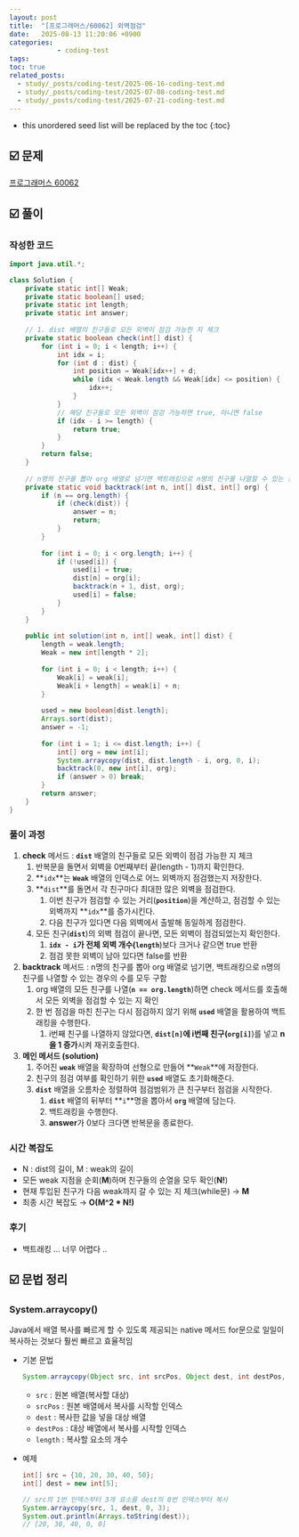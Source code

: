 ```yaml
---
layout: post
title:  "[프로그래머스/60062] 외벽점검"
date:   2025-08-13 11:20:06 +0900
categories: 
            - coding-test
tags:        
toc: true
related_posts:
  - study/_posts/coding-test/2025-06-16-coding-test.md
  - study/_posts/coding-test/2025-07-08-coding-test.md
  - study/_posts/coding-test/2025-07-21-coding-test.md
---
```

* this unordered seed list will be replaced by the toc
{:toc}

## ☑️ 문제

[프로그래머스 60062](https://school.programmers.co.kr/learn/courses/30/lessons/60062)

## ☑️ 풀이

### 작성한 코드

```java
import java.util.*;

class Solution {
    private static int[] Weak;
    private static boolean[] used;
    private static int length;
    private static int answer;
    
    // 1. dist 배열의 친구들로 모든 외벽이 점검 가능한 지 체크
    private static boolean check(int[] dist) {
        for (int i = 0; i < length; i++) {
            int idx = i;
            for (int d : dist) {
                int position = Weak[idx++] + d;
                while (idx < Weak.length && Weak[idx] <= position) {
                    idx++;
                }
            }
            // 해당 친구들로 모든 외벽이 점검 가능하면 true, 아니면 false
            if (idx - i >= length) {
                return true;
            }
        }
        return false;
    }
    
    // n명의 친구를 뽑아 org 배열로 넘기면 백트래킹으로 n명의 친구를 나열할 수 있는 경우의 수를 모두 구함
    private static void backtrack(int n, int[] dist, int[] org) {
        if (n == org.length) {
            if (check(dist)) {
                answer = n;
                return;
            }
        }
        
        for (int i = 0; i < org.length; i++) {
            if (!used[i]) {
                used[i] = true;
                dist[n] = org[i];
                backtrack(n + 1, dist, org);
                used[i] = false;
            }
        }
    }
    
    public int solution(int n, int[] weak, int[] dist) {
        length = weak.length;
        Weak = new int[length * 2];
        
        for (int i = 0; i < length; i++) {
            Weak[i] = weak[i];
            Weak[i + length] = weak[i] + n;
        }
        
        used = new boolean[dist.length];
        Arrays.sort(dist); 
        answer = -1;
        
        for (int i = 1; i <= dist.length; i++) {
            int[] org = new int[i];
            System.arraycopy(dist, dist.length - i, org, 0, i);
            backtrack(0, new int[i], org);
            if (answer > 0) break;
        }
        return answer;
    }
}
```

### 풀이 과정

1. **check** 메서드 : **`dist`** 배열의 친구들로 모든 외벽이 점검 가능한 지 체크
    1. 반복문을 돌면서 외벽을 0번째부터 끝(length - 1)까지 확인한다.
    2. **`idx`**는 **`Weak`** 배열의 인덱스로 어느 외벽까지 점검했는지 저장한다.
    3. **`dist`**를 돌면서 각 친구마다 최대한 많은 외벽을 점검한다.
        1. 이번 친구가 점검할 수 있는 거리(**`position`**)을 계산하고, 점검할 수 있는 외벽까지 **`idx`**를 증가시킨다.
        2. 다음 친구가 있다면 다음 외벽에서 출발해 동일하게 점검한다.
    4. 모든 친구(**`dist`**)의 외벽 점검이 끝나면, 모든 외벽이 점검되었는지 확인한다.
        1. **`idx - i`**가 전체 외벽 개수(**`length`**)보다 크거나 같으면 true 반환
        2. 점검 못한 외벽이 남아 있다면 false를 반환
2. **backtrack** 메서드 : n명의 친구를 뽑아 org 배열로 넘기면, 백트래킹으로 n명의 친구를 나열할 수 있는 경우의 수를 모두 구함
    1. org 배열의 모든 친구를 나열(**`n == org.length`**)하면 check 메서드를 호출해서 모든 외벽을 점검할 수 있는 지 확인
    2. 한 번 점검을 마친 친구는 다시 점검하지 않기 위해 **`used`** 배열을 활용하여 백트래킹을 수행한다.
        1. i번째 친구를 나열하지 않았다면, **`dist[n]`**에 i번째 친구(**`org[i]`**)를 넣고 **n을 1 증가**시켜 재귀호출한다.
3. **메인 메서드 (solution)**
    1. 주어진 **`weak`** 배열을 확장하여 선형으로 만들어 **`Weak`**에 저장한다. 
    2. 친구의 점검 여부를 확인하기 위한 **`used`** 배열도 초기화해준다. 
    3. **`dist`** 배열을 오름차순 정렬하여 점검범위가 큰 친구부터 점검을 시작한다.
        1. **`dist`** 배열의 뒤부터 **`i`**명을 뽑아서 **`org`** 배열에 담는다. 
        2. 백트래킹을 수행한다.
        3. **answer**가 0보다 크다면 반복문을 종료한다. 

### 시간 복잡도

- N : dist의 길이, M : weak의 길이
- 모든 weak 지점을 순회(**M**)하며 친구들의 순열을 모두 확인(**N!**)
- 현재 투입된 친구가 다음 weak까지 갈 수 있는 지 체크(while문) → **M**
- 최종 시간 복잡도 → **O(M^2 * N!)**

### 후기

- 백트래킹 … 너무 어렵다 ..

## ☑️ 문법 정리

### System.arraycopy()

Java에서 배열 복사를 빠르게 할 수 있도록 제공되는 native 메서드
for문으로 일일이 복사하는 것보다 훨씬 빠르고 효율적임

- 기본 문법
    
    ```java
    System.arraycopy(Object src, int srcPos, Object dest, int destPos, int len);
    ```
    
    - `src` : 원본 배열(복사할 대상)
    - `srcPos` : 원본 배열에서 복사를 시작할 인덱스
    - `dest` : 복사한 값을 넣을 대상 배열
    - `destPos` : 대상 배열에서 복사를 시작할 인덱스
    - `length` : 복사할 요소의 개수

- 예제
    
    ```java
    int[] src = {10, 20, 30, 40, 50};
    int[] dest = new int[5];
    
    // src의 1번 인덱스부터 3개 요소를 dest의 0번 인덱스부터 복사
    System.arraycopy(src, 1, dest, 0, 3);
    System.out.println(Arrays.toString(dest)); 
    // [20, 30, 40, 0, 0]
    ```